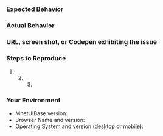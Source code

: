 <!--- Provide a general summary of the issue in the Title above -->

### Expected Behavior

<!--- Tell us what should happen -->

### Actual Behavior

<!--- Tell us what happens instead -->

### URL, screen shot, or Codepen exhibiting the issue

<!--
  -- Here's a Codesandbox template that serves as a nice starting point
  -- for demonstrating an issue: https://codesandbox.io/s/m7mml8l0zj
  -->

### Steps to Reproduce

1. 2. 3.

### Your Environment

<!--- Include as many relevant details about the environment you experienced the bug in -->

- MnetUIBase version:
- Browser Name and version:
- Operating System and version (desktop or mobile):
